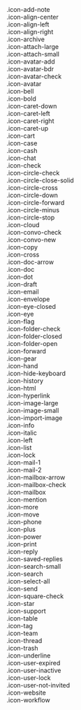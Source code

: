 <div class="c-icon-list">
  
  <div class="c-icon-list__item">
    <i class="icon icon-add-note"></i>
    <span>.icon-add-note</span>
  </div>
  
  <div class="c-icon-list__item">
    <i class="icon icon-align-center"></i>
    <span>.icon-align-center</span>
  </div>
  
  <div class="c-icon-list__item">
    <i class="icon icon-align-left"></i>
    <span>.icon-align-left</span>
  </div>
  
  <div class="c-icon-list__item">
    <i class="icon icon-align-right"></i>
    <span>.icon-align-right</span>
  </div>
  
  <div class="c-icon-list__item">
    <i class="icon icon-archive"></i>
    <span>.icon-archive</span>
  </div>
  
  <div class="c-icon-list__item">
    <i class="icon icon-attach-large"></i>
    <span>.icon-attach-large</span>
  </div>
  
  <div class="c-icon-list__item">
    <i class="icon icon-attach-small"></i>
    <span>.icon-attach-small</span>
  </div>
  
  <div class="c-icon-list__item">
    <i class="icon icon-avatar-add"></i>
    <span>.icon-avatar-add</span>
  </div>
  
  <div class="c-icon-list__item">
    <i class="icon icon-avatar-bdr"></i>
    <span>.icon-avatar-bdr</span>
  </div>
  
  <div class="c-icon-list__item">
    <i class="icon icon-avatar-check"></i>
    <span>.icon-avatar-check</span>
  </div>
  
  <div class="c-icon-list__item">
    <i class="icon icon-avatar"></i>
    <span>.icon-avatar</span>
  </div>
  
  <div class="c-icon-list__item">
    <i class="icon icon-bell"></i>
    <span>.icon-bell</span>
  </div>
  
  <div class="c-icon-list__item">
    <i class="icon icon-bold"></i>
    <span>.icon-bold</span>
  </div>
  
  <div class="c-icon-list__item">
    <i class="icon icon-caret-down"></i>
    <span>.icon-caret-down</span>
  </div>
  
  <div class="c-icon-list__item">
    <i class="icon icon-caret-left"></i>
    <span>.icon-caret-left</span>
  </div>
  
  <div class="c-icon-list__item">
    <i class="icon icon-caret-right"></i>
    <span>.icon-caret-right</span>
  </div>
  
  <div class="c-icon-list__item">
    <i class="icon icon-caret-up"></i>
    <span>.icon-caret-up</span>
  </div>
  
  <div class="c-icon-list__item">
    <i class="icon icon-cart"></i>
    <span>.icon-cart</span>
  </div>
  
  <div class="c-icon-list__item">
    <i class="icon icon-case"></i>
    <span>.icon-case</span>
  </div>
  
  <div class="c-icon-list__item">
    <i class="icon icon-cash"></i>
    <span>.icon-cash</span>
  </div>
  
  <div class="c-icon-list__item">
    <i class="icon icon-chat"></i>
    <span>.icon-chat</span>
  </div>
  
  <div class="c-icon-list__item">
    <i class="icon icon-check"></i>
    <span>.icon-check</span>
  </div>
  
  <div class="c-icon-list__item">
    <i class="icon icon-circle-check"></i>
    <span>.icon-circle-check</span>
  </div>
  
  <div class="c-icon-list__item">
    <i class="icon icon-circle-close-solid"></i>
    <span>.icon-circle-close-solid</span>
  </div>
  
  <div class="c-icon-list__item">
    <i class="icon icon-circle-cross"></i>
    <span>.icon-circle-cross</span>
  </div>
  
  <div class="c-icon-list__item">
    <i class="icon icon-circle-down"></i>
    <span>.icon-circle-down</span>
  </div>
  
  <div class="c-icon-list__item">
    <i class="icon icon-circle-forward"></i>
    <span>.icon-circle-forward</span>
  </div>
  
  <div class="c-icon-list__item">
    <i class="icon icon-circle-minus"></i>
    <span>.icon-circle-minus</span>
  </div>
  
  <div class="c-icon-list__item">
    <i class="icon icon-circle-stop"></i>
    <span>.icon-circle-stop</span>
  </div>
  
  <div class="c-icon-list__item">
    <i class="icon icon-cloud"></i>
    <span>.icon-cloud</span>
  </div>
  
  <div class="c-icon-list__item">
    <i class="icon icon-convo-check"></i>
    <span>.icon-convo-check</span>
  </div>
  
  <div class="c-icon-list__item">
    <i class="icon icon-convo-new"></i>
    <span>.icon-convo-new</span>
  </div>
  
  <div class="c-icon-list__item">
    <i class="icon icon-copy"></i>
    <span>.icon-copy</span>
  </div>
  
  <div class="c-icon-list__item">
    <i class="icon icon-cross"></i>
    <span>.icon-cross</span>
  </div>
  
  <div class="c-icon-list__item">
    <i class="icon icon-doc-arrow"></i>
    <span>.icon-doc-arrow</span>
  </div>
  
  <div class="c-icon-list__item">
    <i class="icon icon-doc"></i>
    <span>.icon-doc</span>
  </div>
  
  <div class="c-icon-list__item">
    <i class="icon icon-dot"></i>
    <span>.icon-dot</span>
  </div>
  
  <div class="c-icon-list__item">
    <i class="icon icon-draft"></i>
    <span>.icon-draft</span>
  </div>
  
  <div class="c-icon-list__item">
    <i class="icon icon-email"></i>
    <span>.icon-email</span>
  </div>
  
  <div class="c-icon-list__item">
    <i class="icon icon-envelope"></i>
    <span>.icon-envelope</span>
  </div>
  
  <div class="c-icon-list__item">
    <i class="icon icon-eye-closed"></i>
    <span>.icon-eye-closed</span>
  </div>
  
  <div class="c-icon-list__item">
    <i class="icon icon-eye"></i>
    <span>.icon-eye</span>
  </div>
  
  <div class="c-icon-list__item">
    <i class="icon icon-flag"></i>
    <span>.icon-flag</span>
  </div>
  
  <div class="c-icon-list__item">
    <i class="icon icon-folder-check"></i>
    <span>.icon-folder-check</span>
  </div>
  
  <div class="c-icon-list__item">
    <i class="icon icon-folder-closed"></i>
    <span>.icon-folder-closed</span>
  </div>
  
  <div class="c-icon-list__item">
    <i class="icon icon-folder-open"></i>
    <span>.icon-folder-open</span>
  </div>
  
  <div class="c-icon-list__item">
    <i class="icon icon-forward"></i>
    <span>.icon-forward</span>
  </div>
  
  <div class="c-icon-list__item">
    <i class="icon icon-gear"></i>
    <span>.icon-gear</span>
  </div>
  
  <div class="c-icon-list__item">
    <i class="icon icon-hand"></i>
    <span>.icon-hand</span>
  </div>
  
  <div class="c-icon-list__item">
    <i class="icon icon-hide-keyboard"></i>
    <span>.icon-hide-keyboard</span>
  </div>
  
  <div class="c-icon-list__item">
    <i class="icon icon-history"></i>
    <span>.icon-history</span>
  </div>
  
  <div class="c-icon-list__item">
    <i class="icon icon-html"></i>
    <span>.icon-html</span>
  </div>
  
  <div class="c-icon-list__item">
    <i class="icon icon-hyperlink"></i>
    <span>.icon-hyperlink</span>
  </div>
  
  <div class="c-icon-list__item">
    <i class="icon icon-image-large"></i>
    <span>.icon-image-large</span>
  </div>
  
  <div class="c-icon-list__item">
    <i class="icon icon-image-small"></i>
    <span>.icon-image-small</span>
  </div>
  
  <div class="c-icon-list__item">
    <i class="icon icon-import-image"></i>
    <span>.icon-import-image</span>
  </div>
  
  <div class="c-icon-list__item">
    <i class="icon icon-info"></i>
    <span>.icon-info</span>
  </div>
  
  <div class="c-icon-list__item">
    <i class="icon icon-italic"></i>
    <span>.icon-italic</span>
  </div>
  
  <div class="c-icon-list__item">
    <i class="icon icon-left"></i>
    <span>.icon-left</span>
  </div>
  
  <div class="c-icon-list__item">
    <i class="icon icon-list"></i>
    <span>.icon-list</span>
  </div>
  
  <div class="c-icon-list__item">
    <i class="icon icon-lock"></i>
    <span>.icon-lock</span>
  </div>
  
  <div class="c-icon-list__item">
    <i class="icon icon-mail-1"></i>
    <span>.icon-mail-1</span>
  </div>
  
  <div class="c-icon-list__item">
    <i class="icon icon-mail-2"></i>
    <span>.icon-mail-2</span>
  </div>
  
  <div class="c-icon-list__item">
    <i class="icon icon-mailbox-arrow"></i>
    <span>.icon-mailbox-arrow</span>
  </div>
  
  <div class="c-icon-list__item">
    <i class="icon icon-mailbox-check"></i>
    <span>.icon-mailbox-check</span>
  </div>
  
  <div class="c-icon-list__item">
    <i class="icon icon-mailbox"></i>
    <span>.icon-mailbox</span>
  </div>
  
  <div class="c-icon-list__item">
    <i class="icon icon-mention"></i>
    <span>.icon-mention</span>
  </div>
  
  <div class="c-icon-list__item">
    <i class="icon icon-more"></i>
    <span>.icon-more</span>
  </div>
  
  <div class="c-icon-list__item">
    <i class="icon icon-move"></i>
    <span>.icon-move</span>
  </div>
  
  <div class="c-icon-list__item">
    <i class="icon icon-phone"></i>
    <span>.icon-phone</span>
  </div>
  
  <div class="c-icon-list__item">
    <i class="icon icon-plus"></i>
    <span>.icon-plus</span>
  </div>
  
  <div class="c-icon-list__item">
    <i class="icon icon-power"></i>
    <span>.icon-power</span>
  </div>
  
  <div class="c-icon-list__item">
    <i class="icon icon-print"></i>
    <span>.icon-print</span>
  </div>
  
  <div class="c-icon-list__item">
    <i class="icon icon-reply"></i>
    <span>.icon-reply</span>
  </div>
  
  <div class="c-icon-list__item">
    <i class="icon icon-saved-replies"></i>
    <span>.icon-saved-replies</span>
  </div>
  
  <div class="c-icon-list__item">
    <i class="icon icon-search-small"></i>
    <span>.icon-search-small</span>
  </div>
  
  <div class="c-icon-list__item">
    <i class="icon icon-search"></i>
    <span>.icon-search</span>
  </div>
  
  <div class="c-icon-list__item">
    <i class="icon icon-select-all"></i>
    <span>.icon-select-all</span>
  </div>
  
  <div class="c-icon-list__item">
    <i class="icon icon-send"></i>
    <span>.icon-send</span>
  </div>
  
  <div class="c-icon-list__item">
    <i class="icon icon-square-check"></i>
    <span>.icon-square-check</span>
  </div>
  
  <div class="c-icon-list__item">
    <i class="icon icon-star"></i>
    <span>.icon-star</span>
  </div>
  
  <div class="c-icon-list__item">
    <i class="icon icon-support"></i>
    <span>.icon-support</span>
  </div>
  
  <div class="c-icon-list__item">
    <i class="icon icon-table"></i>
    <span>.icon-table</span>
  </div>
  
  <div class="c-icon-list__item">
    <i class="icon icon-tag"></i>
    <span>.icon-tag</span>
  </div>
  
  <div class="c-icon-list__item">
    <i class="icon icon-team"></i>
    <span>.icon-team</span>
  </div>
  
  <div class="c-icon-list__item">
    <i class="icon icon-thread"></i>
    <span>.icon-thread</span>
  </div>
  
  <div class="c-icon-list__item">
    <i class="icon icon-trash"></i>
    <span>.icon-trash</span>
  </div>
  
  <div class="c-icon-list__item">
    <i class="icon icon-underline"></i>
    <span>.icon-underline</span>
  </div>
  
  <div class="c-icon-list__item">
    <i class="icon icon-user-expired"></i>
    <span>.icon-user-expired</span>
  </div>
  
  <div class="c-icon-list__item">
    <i class="icon icon-user-inactive"></i>
    <span>.icon-user-inactive</span>
  </div>
  
  <div class="c-icon-list__item">
    <i class="icon icon-user-lock"></i>
    <span>.icon-user-lock</span>
  </div>
  
  <div class="c-icon-list__item">
    <i class="icon icon-user-not-invited"></i>
    <span>.icon-user-not-invited</span>
  </div>
  
  <div class="c-icon-list__item">
    <i class="icon icon-website"></i>
    <span>.icon-website</span>
  </div>
  
  <div class="c-icon-list__item">
    <i class="icon icon-workflow"></i>
    <span>.icon-workflow</span>
  </div>
  
</div>